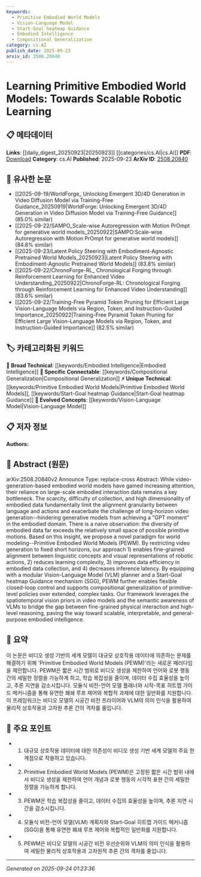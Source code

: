 ```yaml
---
keywords:
  - Primitive Embodied World Models
  - Vision-Language Model
  - Start-Goal heatmap Guidance
  - Embodied Intelligence
  - Compositional Generalization
category: cs.AI
publish_date: 2025-09-23
arxiv_id: 2508.20840
---
```


<!-- KEYWORD_LINKING_METADATA:
{
  "processed_timestamp": "2025-09-24T01:23:36.531419",
  "vocabulary_version": "1.0",
  "selected_keywords": [
    "Primitive Embodied World Models",
    "Vision-Language Model",
    "Start-Goal heatmap Guidance",
    "Embodied Intelligence",
    "Compositional Generalization"
  ],
  "rejected_keywords": [],
  "similarity_scores": {
    "Primitive Embodied World Models": 0.78,
    "Vision-Language Model": 0.85,
    "Start-Goal heatmap Guidance": 0.72,
    "Embodied Intelligence": 0.8,
    "Compositional Generalization": 0.79
  },
  "extraction_method": "AI_prompt_based",
  "budget_applied": true,
  "candidates_json": {
    "candidates": [
      {
        "surface": "Primitive Embodied World Models",
        "canonical": "Primitive Embodied World Models",
        "aliases": [
          "PEWM"
        ],
        "category": "unique_technical",
        "rationale": "Introduces a novel paradigm for scalable robotic learning, enhancing the paper's unique contribution.",
        "novelty_score": 0.85,
        "connectivity_score": 0.65,
        "specificity_score": 0.9,
        "link_intent_score": 0.78
      },
      {
        "surface": "Vision-Language Model",
        "canonical": "Vision-Language Model",
        "aliases": [
          "VLM"
        ],
        "category": "evolved_concepts",
        "rationale": "Connects to recent advances in integrating visual and linguistic data, crucial for embodied intelligence.",
        "novelty_score": 0.55,
        "connectivity_score": 0.88,
        "specificity_score": 0.82,
        "link_intent_score": 0.85
      },
      {
        "surface": "Start-Goal heatmap Guidance",
        "canonical": "Start-Goal heatmap Guidance",
        "aliases": [
          "SGG"
        ],
        "category": "unique_technical",
        "rationale": "Represents a specific mechanism within the proposed framework, highlighting its innovative approach.",
        "novelty_score": 0.78,
        "connectivity_score": 0.6,
        "specificity_score": 0.85,
        "link_intent_score": 0.72
      },
      {
        "surface": "Embodied Intelligence",
        "canonical": "Embodied Intelligence",
        "aliases": [],
        "category": "broad_technical",
        "rationale": "Central theme of the paper, linking to the broader field of robotics and AI.",
        "novelty_score": 0.4,
        "connectivity_score": 0.75,
        "specificity_score": 0.7,
        "link_intent_score": 0.8
      },
      {
        "surface": "Compositional Generalization",
        "canonical": "Compositional Generalization",
        "aliases": [],
        "category": "specific_connectable",
        "rationale": "Key concept for extending primitive-level policies to complex tasks, enhancing connectivity with learning theories.",
        "novelty_score": 0.65,
        "connectivity_score": 0.78,
        "specificity_score": 0.76,
        "link_intent_score": 0.79
      }
    ],
    "ban_list_suggestions": [
      "video generation",
      "embodied data"
    ]
  },
  "decisions": [
    {
      "candidate_surface": "Primitive Embodied World Models",
      "resolved_canonical": "Primitive Embodied World Models",
      "decision": "linked",
      "scores": {
        "novelty": 0.85,
        "connectivity": 0.65,
        "specificity": 0.9,
        "link_intent": 0.78
      }
    },
    {
      "candidate_surface": "Vision-Language Model",
      "resolved_canonical": "Vision-Language Model",
      "decision": "linked",
      "scores": {
        "novelty": 0.55,
        "connectivity": 0.88,
        "specificity": 0.82,
        "link_intent": 0.85
      }
    },
    {
      "candidate_surface": "Start-Goal heatmap Guidance",
      "resolved_canonical": "Start-Goal heatmap Guidance",
      "decision": "linked",
      "scores": {
        "novelty": 0.78,
        "connectivity": 0.6,
        "specificity": 0.85,
        "link_intent": 0.72
      }
    },
    {
      "candidate_surface": "Embodied Intelligence",
      "resolved_canonical": "Embodied Intelligence",
      "decision": "linked",
      "scores": {
        "novelty": 0.4,
        "connectivity": 0.75,
        "specificity": 0.7,
        "link_intent": 0.8
      }
    },
    {
      "candidate_surface": "Compositional Generalization",
      "resolved_canonical": "Compositional Generalization",
      "decision": "linked",
      "scores": {
        "novelty": 0.65,
        "connectivity": 0.78,
        "specificity": 0.76,
        "link_intent": 0.79
      }
    }
  ]
}
-->

# Learning Primitive Embodied World Models: Towards Scalable Robotic Learning

## 📋 메타데이터

**Links**: [[daily_digest_20250923|20250923]] [[categories/cs.AI|cs.AI]]
**PDF**: [Download](https://arxiv.org/pdf/2508.20840.pdf)
**Category**: cs.AI
**Published**: 2025-09-23
**ArXiv ID**: [2508.20840](https://arxiv.org/abs/2508.20840)

## 🔗 유사한 논문
- [[2025-09-19/WorldForge_ Unlocking Emergent 3D/4D Generation in Video Diffusion Model via Training-Free Guidance_20250919|WorldForge: Unlocking Emergent 3D/4D Generation in Video Diffusion Model via Training-Free Guidance]] (85.0% similar)
- [[2025-09-22/SAMPO_Scale-wise Autoregression with Motion PrOmpt for generative world models_20250922|SAMPO:Scale-wise Autoregression with Motion PrOmpt for generative world models]] (84.8% similar)
- [[2025-09-23/Latent Policy Steering with Embodiment-Agnostic Pretrained World Models_20250923|Latent Policy Steering with Embodiment-Agnostic Pretrained World Models]] (83.8% similar)
- [[2025-09-22/ChronoForge-RL_ Chronological Forging through Reinforcement Learning for Enhanced Video Understanding_20250922|ChronoForge-RL: Chronological Forging through Reinforcement Learning for Enhanced Video Understanding]] (83.6% similar)
- [[2025-09-22/Training-Free Pyramid Token Pruning for Efficient Large Vision-Language Models via Region, Token, and Instruction-Guided Importance_20250922|Training-Free Pyramid Token Pruning for Efficient Large Vision-Language Models via Region, Token, and Instruction-Guided Importance]] (82.5% similar)

## 🏷️ 카테고리화된 키워드
**🧠 Broad Technical**: [[keywords/Embodied Intelligence|Embodied Intelligence]]
**🔗 Specific Connectable**: [[keywords/Compositional Generalization|Compositional Generalization]]
**⚡ Unique Technical**: [[keywords/Primitive Embodied World Models|Primitive Embodied World Models]], [[keywords/Start-Goal heatmap Guidance|Start-Goal heatmap Guidance]]
**🚀 Evolved Concepts**: [[keywords/Vision-Language Model|Vision-Language Model]]

## 📋 저자 정보

**Authors:** 

## 📄 Abstract (원문)

arXiv:2508.20840v2 Announce Type: replace-cross 
Abstract: While video-generation-based embodied world models have gained increasing attention, their reliance on large-scale embodied interaction data remains a key bottleneck. The scarcity, difficulty of collection, and high dimensionality of embodied data fundamentally limit the alignment granularity between language and actions and exacerbate the challenge of long-horizon video generation--hindering generative models from achieving a "GPT moment" in the embodied domain. There is a naive observation: the diversity of embodied data far exceeds the relatively small space of possible primitive motions. Based on this insight, we propose a novel paradigm for world modeling--Primitive Embodied World Models (PEWM). By restricting video generation to fixed short horizons, our approach 1) enables fine-grained alignment between linguistic concepts and visual representations of robotic actions, 2) reduces learning complexity, 3) improves data efficiency in embodied data collection, and 4) decreases inference latency. By equipping with a modular Vision-Language Model (VLM) planner and a Start-Goal heatmap Guidance mechanism (SGG), PEWM further enables flexible closed-loop control and supports compositional generalization of primitive-level policies over extended, complex tasks. Our framework leverages the spatiotemporal vision priors in video models and the semantic awareness of VLMs to bridge the gap between fine-grained physical interaction and high-level reasoning, paving the way toward scalable, interpretable, and general-purpose embodied intelligence.

## 📝 요약

이 논문은 비디오 생성 기반의 세계 모델이 대규모 상호작용 데이터에 의존하는 문제를 해결하기 위해 'Primitive Embodied World Models (PEWM)'라는 새로운 패러다임을 제안합니다. PEWM은 짧은 시간 범위로 비디오 생성을 제한하여 언어와 로봇 행동 간의 세밀한 정렬을 가능하게 하고, 학습 복잡성을 줄이며, 데이터 수집 효율성을 높이고, 추론 지연을 감소시킵니다. 모듈식 비전-언어 모델 플래너와 시작-목표 히트맵 가이드 메커니즘을 통해 유연한 폐쇄 루프 제어와 복합적 과제에 대한 일반화를 지원합니다. 이 프레임워크는 비디오 모델의 시공간 비전 프라이어와 VLM의 의미 인식을 활용하여 물리적 상호작용과 고차원 추론 간의 격차를 줄입니다.

## 🎯 주요 포인트

- 1. 대규모 상호작용 데이터에 대한 의존성이 비디오 생성 기반 세계 모델의 주요 한계점으로 작용하고 있습니다.
- 2. Primitive Embodied World Models (PEWM)은 고정된 짧은 시간 범위 내에서 비디오 생성을 제한하여 언어 개념과 로봇 행동의 시각적 표현 간의 세밀한 정렬을 가능하게 합니다.
- 3. PEWM은 학습 복잡성을 줄이고, 데이터 수집의 효율성을 높이며, 추론 지연 시간을 감소시킵니다.
- 4. 모듈식 비전-언어 모델(VLM) 계획자와 Start-Goal 히트맵 가이드 메커니즘(SGG)을 통해 유연한 폐쇄 루프 제어와 복합적인 일반화를 지원합니다.
- 5. PEWM은 비디오 모델의 시공간 비전 우선순위와 VLM의 의미 인식을 활용하여 세밀한 물리적 상호작용과 고차원적 추론 간의 격차를 줄입니다.


---

*Generated on 2025-09-24 01:23:36*